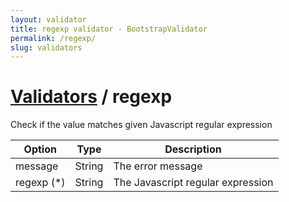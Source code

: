 ```yaml
---
layout: validator
title: regexp validator - BootstrapValidator
permalink: /regexp/
slug: validators
---
```


# <a href="/validators/">Validators</a> / regexp

Check if the value matches given Javascript regular expression

Option     | Type   | Description
-----------|--------|------------
message    | String | The error message
regexp (*) | String | The Javascript regular expression